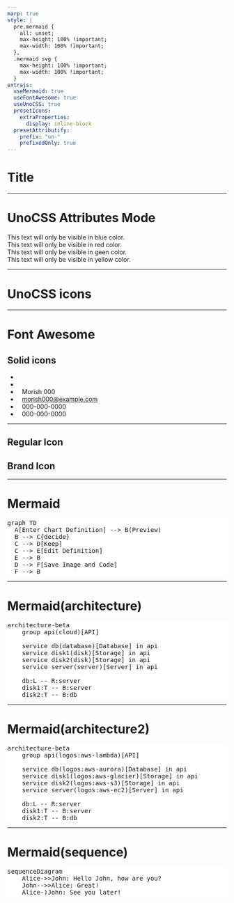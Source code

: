 ```yaml
---
marp: true
style: |
  pre.mermaid {
    all: unset;
    max-height: 100% !important;
    max-width: 100% !important;
  },
  .mermaid svg {
    max-height: 100% !important;
    max-width: 100% !important;
  }
extrajs:
  useMermaid: true
  useFontAwesome: true
  useUnoCSS: true
  presetIcons:
    extraProperties:
      display: inline-block
  presetAttributify:
    prefix: "un-"
    prefixedOnly: true
---
```


# Title

---

# UnoCSS Attributes Mode

<div class="text-blue-500" un-cloak>
  This text will only be visible in blue color.
</div>
<div un-text="red-500" un-cloak>
  This text will only be visible in red color.
</div>
<div un-text-green="500" un-cloak>
  This text will only be visible in geen color.
</div>
<div un-text-yellow-500 un-cloak>
  This text will only be visible in yellow color.
</div>

---

# UnoCSS icons

<div>
  <div class="i-ph-anchor-simple-thin"></div>
  <div class="i-mdi-alarm text-orange-400"></div>
  <div class="i-logos-vue text-3xl"></div>
  <div class="i-carbon-sun dark:i-carbon-moon" un-cloak></div>
  <div class="i-twemoji-grinning-face-with-smiling-eyes hover:i-twemoji-face-with-tears-of-joy"></div>
  <div class="i-flagpack:jp"></div>
  <div class="i-flagpack:us"></div>
  <div class="i-tdesign:arrow-right-circle-filled"></div>
</div>
<div style="color: red;">
  <div class="i-fa6-solid:user"></div>
  <i class="i-fa6-solid:user"></i>
  <i class="i-fa6-regular:address-book"></i>
  <i class="i-fa6-brands:github"></i>
</div>

---

# Font Awesome

## Solid icons

- <i class="fas fa-alien"></i>
- <i class="fas fa-check-circle" style="margin-right: 10px; color: red;"></i>
- <i class="fas fa-user" style="margin-right: 10px; color: blue;"></i>Morish 000
- <i class="fas fa-envelope" style="margin-right: 10px; color: blue;"></i>morish000@example.com
- <i class="fas fa-phone" style="margin-right: 10px; color: blue;"></i>000-000-0000
- <i class="fas fa-fax" style="margin-right: 10px; color: blue;"></i>000-000-0000

---

## Regular Icon

<i class="fa-regular fa-address-card"></i>

## Brand Icon

<i class="fa-brands fa-twitter"></i>

---

# Mermaid

<pre class="mermaid" style="background-color: white;">
graph TD
  A[Enter Chart Definition] --> B(Preview)
  B --> C{decide}
  C --> D[Keep]
  C --> E[Edit Definition]
  E --> B
  D --> F[Save Image and Code]
  F --> B
</pre>

---

# Mermaid(architecture)

<pre class="mermaid" style="background-color: white;">
architecture-beta
    group api(cloud)[API]

    service db(database)[Database] in api
    service disk1(disk)[Storage] in api
    service disk2(disk)[Storage] in api
    service server(server)[Server] in api

    db:L -- R:server
    disk1:T -- B:server
    disk2:T -- B:db
</pre>

---

# Mermaid(architecture2)

<pre class="mermaid" style="background-color: white;">
architecture-beta
    group api(logos:aws-lambda)[API]

    service db(logos:aws-aurora)[Database] in api
    service disk1(logos:aws-glacier)[Storage] in api
    service disk2(logos:aws-s3)[Storage] in api
    service server(logos:aws-ec2)[Server] in api

    db:L -- R:server
    disk1:T -- B:server
    disk2:T -- B:db
</pre>

---

# Mermaid(sequence)

<pre class="mermaid" style="background-color: white;">
sequenceDiagram
    Alice->>John: Hello John, how are you?
    John-->>Alice: Great!
    Alice-)John: See you later!
</pre>

